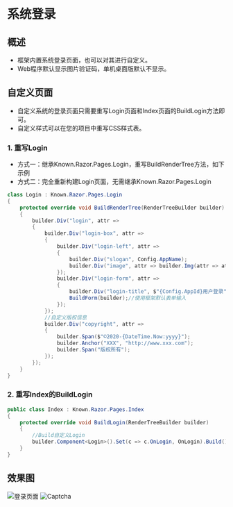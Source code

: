 # 系统登录

## 概述

- 框架内置系统登录页面，也可以对其进行自定义。
- Web程序默认显示图片验证码，单机桌面版默认不显示。


## 自定义页面

- 自定义系统的登录页面只需要重写Login页面和Index页面的BuildLogin方法即可。
- 自定义样式可以在您的项目中重写CSS样式表。

### 1. 重写Login

- 方式一：继承Known.Razor.Pages.Login，重写BuildRenderTree方法，如下示例
- 方式二：完全重新构建Login页面，无需继承Known.Razor.Pages.Login

```csharp
class Login : Known.Razor.Pages.Login
{
    protected override void BuildRenderTree(RenderTreeBuilder builder)
    {
        builder.Div("login", attr =>
        {
            builder.Div("login-box", attr =>
            {
                builder.Div("login-left", attr =>
                {
                    builder.Div("slogan", Config.AppName);
                    builder.Div("image", attr => builder.Img(attr => attr.Src("_content/Test.Razor/img/login.jpg")));
                });
                builder.Div("login-form", attr =>
                {
                    builder.Div("login-title", $"{Config.AppId}用户登录");
                    BuildForm(builder);//使用框架默认表单输入
                });
            });
            //自定义版权信息
            builder.Div("copyright", attr =>
            {
                builder.Span($"©2020-{DateTime.Now:yyyy}");
                builder.Anchor("XXX", "http://www.xxx.com");
                builder.Span("版权所有");
            });
        });
    }
}
```

### 2. 重写Index的BuildLogin

```csharp
public class Index : Known.Razor.Pages.Index
{
    protected override void BuildLogin(RenderTreeBuilder builder)
    {
        //Build自定义Login
        builder.Component<Login>().Set(c => c.OnLogin, OnLogin).Build();
    }
}
```

## 效果图

![登录页面](https://foruda.gitee.com/images/1688121567850878119/aeb0ba7c_14334.png "屏幕截图")
![Captcha](https://foruda.gitee.com/images/1688197097755819765/80038310_14334.png "屏幕截图")
